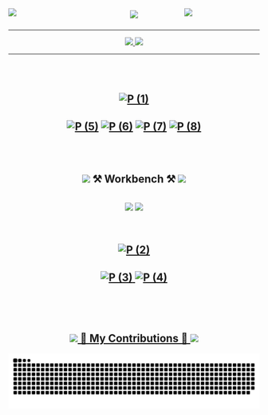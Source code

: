<h2 align="center">
    <img align="left" src="https://user-images.githubusercontent.com/65187002/144930161-2f783401-8d27-4fdf-a2f7-cc0ba32f1f1f.gif" width="30%" style="display:inline;">
    <img align="right" src="https://user-images.githubusercontent.com/65187002/144930161-2f783401-8d27-4fdf-a2f7-cc0ba32f1f1f.gif" width="30%" style="display:inline;">
    <img src="https://readme-typing-svg.herokuapp.com/?font=Righteous&size=35&center=true&vCenter=true&width=500&height=70&duration=4000&lines=🎬+It's+nice+to+meet+you+here.+✨;" />
</h2>

***

<div align="center"> 
  <a href="mailto:marcin.chudy.office@gmail.com">
    <img src="https://img.shields.io/badge/Gmail-333333?style=for-the-badge&logo=gmail&logoColor=red" />
  </a>
  <a href="https://www.linkedin.com/in/marcin-chudy-67817b69/" target="_blank">
    <img src="https://img.shields.io/badge/LinkedIn-0077B5?style=for-the-badge&logo=linkedin&logoColor=white" target="_blank" />
  </a>
</div>

***



<br>
<br>



<h2 align="center"><a data-flickr-embed="true" href="https://www.flickr.com/photos/144424911@N02/53914041900/in/album-72177720319428108/" title="P (1)">
<img src="https://live.staticflickr.com/65535/53914041900_70d53bfa77_z.jpg" width="640" height="125" alt="P (1)"/></a>
</h2>

<h2 align="center">
<a data-flickr-embed="true" href="https://www.flickr.com/photos/144424911@N02/53947048867/in/album-72177720319428108" title="P (5)"><img src="https://live.staticflickr.com/65535/53947048867_d2eee126e7_w.jpg" width="151" height="320" alt="P (5)"/></a>
<a data-flickr-embed="true" href="https://www.flickr.com/photos/144424911@N02/53948206298/in/album-72177720319428108/" title="P (6)"><img src="https://live.staticflickr.com/65535/53948206298_17163eac33_w.jpg" width="151" height="320" alt="P (6)"/></a>
<a data-flickr-embed="true" href="https://www.flickr.com/photos/144424911@N02/53947047637/in/album-72177720319428108/" title="P (7)"><img src="https://live.staticflickr.com/65535/53947047637_d96b74ab6a_w.jpg" width="151" height="320" alt="P (7)"/></a>
<a data-flickr-embed="true" href="https://www.flickr.com/photos/144424911@N02/53947047387/in/album-72177720319428108/" title="P (8)"><img src="https://live.staticflickr.com/65535/53947047387_f2030a8a93_w.jpg" width="151" height="320" alt="P (8)"/></a>
</h2>



<br>
<br>



<h2 align="center">
<img src="https://github.com/devlancer-lucas/devlancer-lucas/blob/main/code.gif" height="20"/>
⚒️ Workbench ⚒️
<img src="https://github.com/devlancer-lucas/devlancer-lucas/blob/main/code.gif" height="20"/>
</h2>
<br/>
<div align="center">
    <img src="https://skillicons.dev/icons?i=git,github,java,javascript,spring,hibernate,bootstrap,html,css" />
    <img src="https://skillicons.dev/icons?i=docker,mongodb,mysql,postman,maven,markdown" /><br>
</div>
    


<br>
<br>



<h2 align="center">
<a data-flickr-embed="true" href="https://www.flickr.com/photos/144424911@N02/53914049505/in/album-72177720319428108/" title="P (2)"><img src="https://live.staticflickr.com/65535/53914049505_964f709f01_w.jpg" width="264" height="400" alt="P (2)"/></a>
</h2>

<h2 align="center">
<a data-flickr-embed="true" href="https://www.flickr.com/photos/144424911@N02/53913327324/in/album-72177720319428108/"><img src="https://live.staticflickr.com/65535/53913327324_328cf79ee7_q.jpg" width="320" height="168" alt="P (3)"/>
<a data-flickr-embed="true" href="https://www.flickr.com/photos/144424911@N02/53912090042/in/album-72177720319428108/" title="P (4)"><img src="https://live.staticflickr.com/65535/53912090042_c5d3bb2fe3_n.jpg" width="320" height="164" alt="P (4)"/>
</h2>



<br>
<br>



<div align="center">
<br>
<h2>
<img src="https://github.com/devlancer-lucas/devlancer-lucas/blob/main/code.gif" height="20"/>
🐍 My Contributions 🐍
<img src="https://github.com/devlancer-lucas/devlancer-lucas/blob/main/code.gif" height="20"/>
</h2>
  <img alt="snake eating my contributions" src="https://raw.githubusercontent.com/salesp07/salesp07/output/github-contribution-grid-snake.svg" />
<br/>
</div>



<!--
**itllsendamsg/itllsendamsg** is a ✨ _special_ ✨ repository because its `README.md` (this file) appears on your GitHub profile.

Here are some ideas to get you started:

- 🔭 I’m currently working on ...
- 🌱 I’m currently learning ...
- 👯 I’m looking to collaborate on ...
- 🤔 I’m looking for help with ...
- 💬 Ask me about ...
- 📫 How to reach me: ...
- 😄 Pronouns: ...
- ⚡ Fun fact: ...
-->

